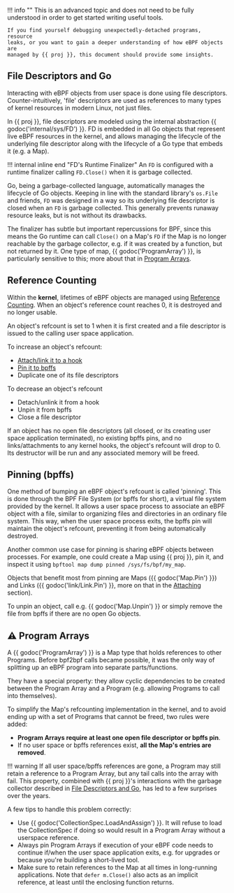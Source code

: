 !!! info ""
    This is an advanced topic and does not need to be fully understood in order
    to get started writing useful tools.

    If you find yourself debugging unexpectedly-detached programs, resource
    leaks, or you want to gain a deeper understanding of how eBPF objects are
    managed by {{ proj }}, this document should provide some insights.

## File Descriptors and Go

Interacting with eBPF objects from user space is done using file descriptors.
Counter-intuitively, 'file' descriptors are used as references to many types of
kernel resources in modern Linux, not just files.

In {{ proj }}, file descriptors are modeled using the internal abstraction {{
godoc('internal/sys/FD') }}. FD is embedded in all Go objects that represent
live eBPF resources in the kernel, and allows managing the lifecycle of the
underlying file descriptor along with the lifecycle of a Go type that embeds it
(e.g. a Map).

!!! internal inline end "FD's Runtime Finalizer"
    An `FD` is configured with a runtime finalizer calling `FD.Close()` when it
    is garbage collected.

Go, being a garbage-collected language, automatically manages the lifecycle of
Go objects. Keeping in line with the standard library's `os.File` and friends,
`FD` was designed in a way so its underlying file descriptor is closed when an
`FD` is garbage collected. This generally prevents runaway resource leaks, but
is not without its drawbacks.

The finalizer has subtle but important repercussions for BPF, since this means
the Go runtime can call `Close()` on a Map's `FD` if the Map is no longer
reachable by the garbage collector, e.g. if it was created by a function, but
not returned by it. One type of map, {{ godoc('ProgramArray') }}, is
particularly sensitive to this; more about that in [Program
Arrays](#program-arrays).

## Reference Counting

Within the **kernel**, lifetimes of eBPF objects are managed using [Reference
Counting](https://en.wikipedia.org/wiki/Reference_counting). When an object's
reference count reaches 0, it is destroyed and no longer usable.

An object's refcount is set to 1 when it is first created and a file descriptor
is issued to the calling user space application.

To increase an object's refcount:

- [Attach/link it to a hook](../programs/attaching.md)
- [Pin it to bpffs](#pinning-bpffs)
- Duplicate one of its file descriptors

To decrease an object's refcount

- Detach/unlink it from a hook
- Unpin it from bpffs
- Close a file descriptor

If an object has no open file descriptors (all closed, or its creating user
space application terminated), no existing bpffs pins, and no links/attachments
to any kernel hooks, the object's refcount will drop to 0. Its destructor will
be run and any associated memory will be freed.

## Pinning (bpffs)

One method of bumping an eBPF object's refcount is called 'pinning'. This is
done through the BPF File System (or bpffs for short), a virtual file system
provided by the kernel. It allows a user space process to associate an eBPF
object with a file, similar to organizing files and directories in an ordinary
file system. This way, when the user space process exits, the bpffs pin will
maintain the object's refcount, preventing it from being automatically
destroyed.

Another common use case for pinning is sharing eBPF objects between processes.
For example, one could create a Map using {{ proj }}, pin it, and inspect it
using `bpftool map dump pinned /sys/fs/bpf/my_map`.

Objects that benefit most from pinning are Maps ({{ godoc('Map.Pin') }}) and
Links ({{ godoc('link/Link.Pin') }}, more on that in the
[Attaching](../programs/attaching.md) section).

To unpin an object, call e.g. {{ godoc('Map.Unpin') }} or simply remove the file
from bpffs if there are no open Go objects.

## :warning: Program Arrays

A {{ godoc('ProgramArray') }} is a Map type that holds references to other
Programs. Before bpf2bpf calls became possible, it was the only way of splitting
up an eBPF program into separate parts/functions.

They have a special property: they allow cyclic dependencies to be created
between the Program Array and a Program (e.g. allowing Programs to call into
themselves).

To simplify the Map's refcounting implementation in the kernel, and to avoid
ending up with a set of Programs that cannot be freed, two rules were added:

- **Program Arrays require at least one open file descriptor or bpffs pin**.
- If no user space or bpffs references exist, **all the Map's entries are
  removed**.

!!! warning
    If all user space/bpffs references are gone, a Program may still retain a
    reference to a Program Array, but any tail calls into the array with fail.
    This property, combined with {{ proj }}'s interactions with the garbage
    collector described in [File Descriptors and Go](#file-descriptors-and-go),
    has led to a few surprises over the years.

A few tips to handle this problem correctly:

- Use {{ godoc('CollectionSpec.LoadAndAssign') }}. It will refuse to load the
  CollectionSpec if doing so would result in a Program Array without a userspace
  reference.
- Always pin Program Arrays if execution of your eBPF code needs to continue
  if/when the user space application exits, e.g. for upgrades or because you're
  building a short-lived tool.
- Make sure to retain references to the Map at all times in long-running
  applications. Note that `defer m.Close()` also acts as an implicit reference,
  at least until the enclosing function returns.
